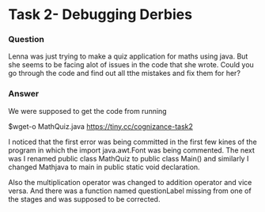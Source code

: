# Task 2- Debugging Derbies

### Question

Lenna was just trying to make a quiz application for maths using java. But she seems to be facing alot of issues in the code that she wrote. Could you go through the code and find out all tthe mistakes and fix them for her?

### Answer

We were supposed to get the code from running 

$wget-o MathQuiz.java https://tiny.cc/cognizance-task2

I noticed that the first error was being committed in the first few kines of the program in which the import java.awt.Font was being commented. The next was I renamed public class MathQuiz to public class Main() and similarly I changed Mathjava to main in public static void declaration.

Also the multiplication operator was changed to addition operator and vice versa. And there was a function named questionLabel missing from one of the stages and was supposed to be corrected.